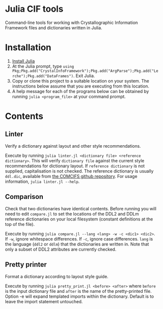 # Julia CIF tools

Command-line tools for working with Crystallographic Information Framework files and dictionaries written in Julia.

# Installation

1.  [Install Julia](https://docs.julialang.org/en/v1/manual/getting-started/)
2.  At the Julia prompt, type `using Pkg;Pkg.add("CrystalInfoFramework");Pkg.add("ArgParse");Pkg.add("Lerche");Pkg.add("DataFrames")`. Exit Julia.
3.  Copy or clone this project to a suitable location on your system. The instructions below assume that you are
    executing from this location.
4.  A help message for each of the programs below can be obtained by running `julia <program_file>` at your command prompt.

# Contents

## Linter

Verify a dictionary against layout and other style recommendations.

Execute by running `julia linter.jl <dictionary file> <reference dictionary>`. This will verify `dictionary file` 
against the current style recommendations for dictionary layout. If `reference dictionary` is not supplied,
capitalisation is not checked. The reference dictionary is usually `ddl.dic`, available from [the COMCIFS github 
repository](https://github.com/COMCIFS/cif_core). For usage information, `julia linter.jl --help`.

## Comparison

Check that two dictionaries have identical contents. Before running you will need to edit `compare.jl` to
set the locations of the DDL2 and DDLm reference dictionaries on your local filesystem (constant definitions
at the top of the file).

Execute by running `julia compare.jl --lang <lang> -w -c <dic1>
<dic2>`. If `-w`, ignore whitespace differences.  If `-c`, ignore case
differences.  `lang` is the language (`ddl2` or `ddlm`) that the
dictionaries are written in. Note that only a subset of DDL2
attributes are currently checked.

## Pretty printer

Format a dictionary according to layout style guide.

Execute by running `julia pretty_print.jl <before> <after>` where
`before` is the input dictionary file and `after` is the name of the
pretty-printed file. Option -e will expand templated imports within
the dictionary. Default is to leave the import statement untouched.
